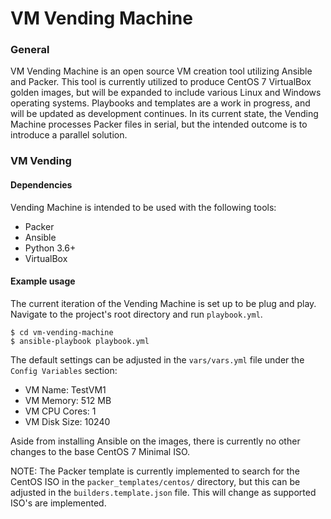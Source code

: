 # VM Vending Machine

### General 
VM Vending Machine is an open source VM creation tool utilizing Ansible and Packer. This tool is currently utilized to
produce CentOS 7 VirtualBox golden images, but will be expanded to include various Linux and Windows operating systems.
Playbooks and templates are a work in progress, and will be updated as development continues. In its current state, the
Vending Machine processes Packer files in serial, but the intended outcome is to introduce a parallel solution.

### VM Vending

#### Dependencies
Vending Machine is intended to be used with the following tools:
- Packer
- Ansible
- Python 3.6+
- VirtualBox

#### Example usage

The current iteration of the Vending Machine is set up to be plug and play. Navigate to the project's root directory and
run `playbook.yml`.

```
$ cd vm-vending-machine
$ ansible-playbook playbook.yml
```

The default settings can be adjusted in the `vars/vars.yml` file under the `Config Variables` section:
- VM Name: TestVM1
- VM Memory: 512 MB
- VM CPU Cores: 1
- VM Disk Size: 10240

Aside from installing Ansible on the images, there is currently no other changes to the base CentOS 7 Minimal ISO.

NOTE: The Packer template is currently implemented to search for the CentOS ISO in the `packer_templates/centos/`
directory, but this can be adjusted in the `builders.template.json` file. This will change as supported ISO's are 
implemented.
